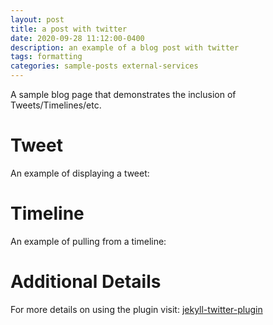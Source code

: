 ```yaml
---
layout: post
title: a post with twitter
date: 2020-09-28 11:12:00-0400
description: an example of a blog post with twitter
tags: formatting
categories: sample-posts external-services
---
```

A sample blog page that demonstrates the inclusion of Tweets/Timelines/etc.

# Tweet
An example of displaying a tweet:

[comment]: # '{% twitter https://twitter.com/rubygems/status/518821243320287232 %}'

# Timeline
An example of pulling from a timeline:

[comment]: # '{% twitter https://twitter.com/jekyllrb maxwidth=500 limit=3 %}'

# Additional Details
For more details on using the plugin visit: [jekyll-twitter-plugin](https://github.com/rob-murray/jekyll-twitter-plugin)
